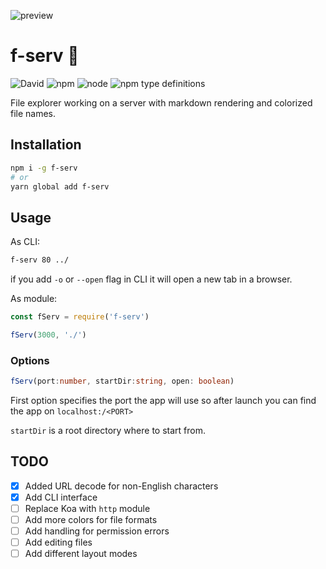 ![preview](https://thumbs.gfycat.com/CarelessSoftBufflehead-size_restricted.gif)

# f-serv 📁

![David](https://img.shields.io/david/talentlessguy/f-serv.svg?style=flat-square) ![npm](https://img.shields.io/npm/v/f-serv.svg?style=flat-square) ![node](https://img.shields.io/node/v/f-serv.svg?style=flat-square) ![npm type definitions](https://img.shields.io/npm/types/f-serv.svg?style=flat-square)

File explorer working on a server with markdown rendering and colorized file names.

## Installation

```sh
npm i -g f-serv
# or
yarn global add f-serv
```

## Usage

As CLI:

```sh
f-serv 80 ../
```

if you add `-o` or `--open` flag in CLI it will open a new tab in a browser.

As module:

```js
const fServ = require('f-serv')

fServ(3000, './')
```

### Options

```ts
fServ(port:number, startDir:string, open: boolean)
```

First option specifies the port the app will use so after launch you can find the app on `localhost:/<PORT>`

`startDir` is a root directory where to start from.

## TODO

- [x] Added URL decode for non-English characters
- [x] Add CLI interface
- [ ] Replace Koa with `http` module
- [ ] Add more colors for file formats
- [ ] Add handling for permission errors
- [ ] Add editing files
- [ ] Add different layout modes

